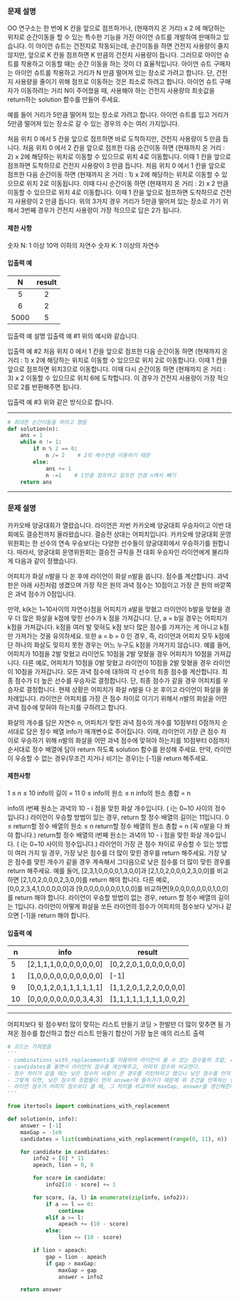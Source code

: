 ### 문제 설명

OO 연구소는 한 번에 K 칸을 앞으로 점프하거나, (현재까지 온 거리) x 2 에 해당하는 위치로 순간이동을 할 수 있는 특수한 기능을 가진 아이언 슈트를 개발하여 판매하고 있습니다. 이 아이언 슈트는 건전지로 작동되는데, 순간이동을 하면 건전지 사용량이 줄지 않지만, 앞으로 K 칸을 점프하면 K 만큼의 건전지 사용량이 듭니다. 그러므로 아이언 슈트를 착용하고 이동할 때는 순간 이동을 하는 것이 더 효율적입니다. 아이언 슈트 구매자는 아이언 슈트를 착용하고 거리가 N 만큼 떨어져 있는 장소로 가려고 합니다. 단, 건전지 사용량을 줄이기 위해 점프로 이동하는 것은 최소로 하려고 합니다. 아이언 슈트 구매자가 이동하려는 거리 N이 주어졌을 때, 사용해야 하는 건전지 사용량의 최솟값을 return하는 solution 함수를 만들어 주세요.

예를 들어 거리가 5만큼 떨어져 있는 장소로 가려고 합니다.
아이언 슈트를 입고 거리가 5만큼 떨어져 있는 장소로 갈 수 있는 경우의 수는 여러 가지입니다.

처음 위치 0 에서 5 칸을 앞으로 점프하면 바로 도착하지만, 건전지 사용량이 5 만큼 듭니다.
처음 위치 0 에서 2 칸을 앞으로 점프한 다음 순간이동 하면 (현재까지 온 거리 : 2) x 2에 해당하는 위치로 이동할 수 있으므로 위치 4로 이동합니다. 이때 1 칸을 앞으로 점프하면 도착하므로 건전지 사용량이 3 만큼 듭니다.
처음 위치 0 에서 1 칸을 앞으로 점프한 다음 순간이동 하면 (현재까지 온 거리 : 1) x 2에 해당하는 위치로 이동할 수 있으므로 위치 2로 이동됩니다. 이때 다시 순간이동 하면 (현재까지 온 거리 : 2) x 2 만큼 이동할 수 있으므로 위치 4로 이동합니다. 이때 1 칸을 앞으로 점프하면 도착하므로 건전지 사용량이 2 만큼 듭니다.
위의 3가지 경우 거리가 5만큼 떨어져 있는 장소로 가기 위해서 3번째 경우가 건전지 사용량이 가장 적으므로 답은 2가 됩니다.

#### 제한 사항

숫자 N: 1 이상 10억 이하의 자연수
숫자 K: 1 이상의 자연수

#### 입출력 예

|  N   | result |
| :--: | :----: |
|  5   |   2    |
|  6   |   2    |
| 5000 |   5    |

입출력 예 설명
입출력 예 #1
위의 예시와 같습니다.

입출력 예 #2
처음 위치 0 에서 1 칸을 앞으로 점프한 다음 순간이동 하면 (현재까지 온 거리 : 1) x 2에 해당하는 위치로 이동할 수 있으므로 위치 2로 이동합니다. 이때 1 칸을 앞으로 점프하면 위치3으로 이동합니다. 이때 다시 순간이동 하면 (현재까지 온 거리 : 3) x 2 이동할 수 있으므로 위치 6에 도착합니다. 이 경우가 건전지 사용량이 가장 적으므로 2를 반환해주면 됩니다.

입출력 예 #3
위와 같은 방식으로 합니다.

---

```python
# 최대한 순간이동을 하려고 했음
def solution(n):
    ans = 1
    while n != 1:
        if n % 2 == 0:
            n /= 2    # 2의 배수만큼 이동하기 때문
        else:
            ans += 1
            n -=1    # 1만큼 점프하고 점프한 만큼 n에서 빼기 
    return ans
```



----------------------------------------------------

### 문제 설명

카카오배 양궁대회가 열렸습니다.
라이언은 저번 카카오배 양궁대회 우승자이고 이번 대회에도 결승전까지 올라왔습니다. 결승전 상대는 어피치입니다.
카카오배 양궁대회 운영위원회는 한 선수의 연속 우승보다는 다양한 선수들이 양궁대회에서 우승하기를 원합니다. 따라서, 양궁대회 운영위원회는 결승전 규칙을 전 대회 우승자인 라이언에게 불리하게 다음과 같이 정했습니다.

어피치가 화살 n발을 다 쏜 후에 라이언이 화살 n발을 쏩니다.
점수를 계산합니다.
과녁판은 아래 사진처럼 생겼으며 가장 작은 원의 과녁 점수는 10점이고 가장 큰 원의 바깥쪽은 과녁 점수가 0점입니다.

만약, k(k는 1~10사이의 자연수)점을 어피치가 a발을 맞혔고 라이언이 b발을 맞혔을 경우 더 많은 화살을 k점에 맞힌 선수가 k 점을 가져갑니다. 단, a = b일 경우는 어피치가 k점을 가져갑니다. k점을 여러 발 맞혀도 k점 보다 많은 점수를 가져가는 게 아니고 k점만 가져가는 것을 유의하세요. 또한 a = b = 0 인 경우, 즉, 라이언과 어피치 모두 k점에 단 하나의 화살도 맞히지 못한 경우는 어느 누구도 k점을 가져가지 않습니다.
예를 들어, 어피치가 10점을 2발 맞혔고 라이언도 10점을 2발 맞혔을 경우 어피치가 10점을 가져갑니다.
다른 예로, 어피치가 10점을 0발 맞혔고 라이언이 10점을 2발 맞혔을 경우 라이언이 10점을 가져갑니다.
모든 과녁 점수에 대하여 각 선수의 최종 점수를 계산합니다.
최종 점수가 더 높은 선수를 우승자로 결정합니다. 단, 최종 점수가 같을 경우 어피치를 우승자로 결정합니다.
현재 상황은 어피치가 화살 n발을 다 쏜 후이고 라이언이 화살을 쏠 차례입니다.
라이언은 어피치를 가장 큰 점수 차이로 이기기 위해서 n발의 화살을 어떤 과녁 점수에 맞혀야 하는지를 구하려고 합니다.

화살의 개수를 담은 자연수 n, 어피치가 맞힌 과녁 점수의 개수를 10점부터 0점까지 순서대로 담은 정수 배열 info가 매개변수로 주어집니다. 이때, 라이언이 가장 큰 점수 차이로 우승하기 위해 n발의 화살을 어떤 과녁 점수에 맞혀야 하는지를 10점부터 0점까지 순서대로 정수 배열에 담아 return 하도록 solution 함수를 완성해 주세요. 만약, 라이언이 우승할 수 없는 경우(무조건 지거나 비기는 경우)는 [-1]을 return 해주세요.

#### 제한사항

1 ≤ n ≤ 10
info의 길이 = 11
0 ≤ info의 원소 ≤ n
info의 원소 총합 = n

info의 i번째 원소는 과녁의 10 - i 점을 맞힌 화살 개수입니다. ( i는 0~10 사이의 정수입니다.)
라이언이 우승할 방법이 있는 경우, return 할 정수 배열의 길이는 11입니다.
0 ≤ return할 정수 배열의 원소 ≤ n
return할 정수 배열의 원소 총합 = n (꼭 n발을 다 쏴야 합니다.)
return할 정수 배열의 i번째 원소는 과녁의 10 - i 점을 맞힌 화살 개수입니다. ( i는 0~10 사이의 정수입니다.)
라이언이 가장 큰 점수 차이로 우승할 수 있는 방법이 여러 가지 일 경우, 가장 낮은 점수를 더 많이 맞힌 경우를 return 해주세요.
가장 낮은 점수를 맞힌 개수가 같을 경우 계속해서 그다음으로 낮은 점수를 더 많이 맞힌 경우를 return 해주세요.
예를 들어, [2,3,1,0,0,0,0,1,3,0,0]과 [2,1,0,2,0,0,0,2,3,0,0]를 비교하면 [2,1,0,2,0,0,0,2,3,0,0]를 return 해야 합니다.
다른 예로, [0,0,2,3,4,1,0,0,0,0,0]과 [9,0,0,0,0,0,0,0,1,0,0]를 비교하면[9,0,0,0,0,0,0,0,1,0,0]를 return 해야 합니다.
라이언이 우승할 방법이 없는 경우, return 할 정수 배열의 길이는 1입니다.
라이언이 어떻게 화살을 쏘든 라이언의 점수가 어피치의 점수보다 낮거나 같으면 [-1]을 return 해야 합니다.

#### 입출력 예

| n    | info                    | result                  |
| ---- | ----------------------- | ----------------------- |
| 5    | [2,1,1,1,0,0,0,0,0,0,0] | [0,2,2,0,1,0,0,0,0,0,0] |
| 1    | [1,0,0,0,0,0,0,0,0,0,0] | [-1]                    |
| 9    | [0,0,1,2,0,1,1,1,1,1,1] | [1,1,2,0,1,2,2,0,0,0,0] |
| 10   | [0,0,0,0,0,0,0,0,3,4,3] | [1,1,1,1,1,1,1,1,0,0,2] |




------------
어피치보다 윗 점수부터 많이 맞히는 리스트 만들기 코딩 > 한발만 더 많이 맞추면 됨
가져온 점수를 합산하고 
합산 리스트 만들기
합산이 가장 높은 애의 리스트 출력

```python
# 코드는 가져왔음
'''
- combinations_with_replacements를 이용하여 라이언이 쏠 수 있는 점수들의 조합, candidates를 모두 구한다.
- candidates를 돌면서 라이언의 점수를 계산해주고, 어피치 점수와 비교한다.
- 점수 차이가 같을 때는 낮은 점수의 비중이 큰 경우를 리턴하라고 했으니 낮은 점수를 먼저 채우면서 라이언의 점수를 만든다. 
- 그렇게 되면, 낮은 점수의 조합들이 먼저 answer에 들어가기 때문에 위 조건을 만족하는 답을 구할 수 있다.
- 라이언 점수가 어피치 점수보다 클 때, 그 차이를 비교하며 maxGap, answer을 갱신해준다.
'''

from itertools import combinations_with_replacement

def solution(n, info):
    answer = [-1]
    maxGap = -1e9
    candidates = list(combinations_with_replacement(range(0, 11), n))

    for candidate in candidates:
        info2 = [0] * 11
        apeach, lion = 0, 0

        for score in candidate:
            info2[10 - score] += 1

        for score, (a, l) in enumerate(zip(info, info2)):
            if a == l == 0:
                continue
            elif a >= l:
                apeach += (10 - score)
            else:
                lion += (10 - score)

        if lion > apeach:
            gap = lion - apeach
            if gap > maxGap:
                maxGap = gap
                answer = info2

    return answer
```

